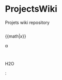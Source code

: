 # ProjectsWiki
Projets wiki repository

<math>LaTex</math>

{{math|<var>x</var>}}

&alpha;


<math>\sum_{i=0}^\infty 2^{-i}</math>

<math>\oiint_{\scriptstyle S}( \nabla \times \bold{F} ) \cdot {\rm d}\bold{S} = \oint_{\partial S} \bold{F} \cdot {\rm d}\boldsymbol{\ell} </math>

<chem>H2O</chem>

:<math>\int_0^\infty e^{-x^2}\,dx.</math>
